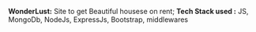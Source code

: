 <b>WonderLust:</b> Site to get Beautiful housese on rent;
<b>Tech Stack used :</b> JS, MongoDb, NodeJs, ExpressJs, Bootstrap, middlewares
